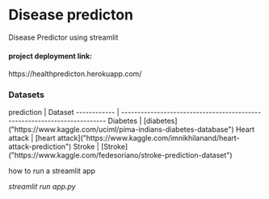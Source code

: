 # Disease predicton
Disease Predictor using streamlit
<h4> project deployment link:</h4>
https://healthpredicton.herokuapp.com/


<h3> Datasets </h3>
prediction   | Dataset
------------ | -------------------------------------------------------------------------
Diabetes     |   [diabetes]("https://www.kaggle.com/uciml/pima-indians-diabetes-database")
Heart attack | [heart attack]("https://www.kaggle.com/imnikhilanand/heart-attack-prediction")
Stroke       | [Stroke]("https://www.kaggle.com/fedesoriano/stroke-prediction-dataset")


<p> how to run a streamlit app <p>
<i> <p> streamlit run app.py <p><i>
 
   
    

